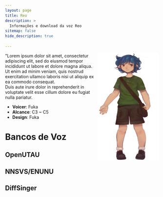 ```yaml
---
layout: page
title: Reo
description: >
  Informações e download da voz Reo
sitemap: false
hide_description: true

---
```


<img align="right" src="/assets/vozes/reo/reo.png" alt="Reo full body" width="200" height="350">
"Lorem ipsum dolor sit amet, consectetur adipiscing elit, sed do eiusmod tempor incididunt ut labore et dolore magna aliqua.
Ut enim ad minim veniam, quis nostrud exercitation ullamco laboris nisi ut aliquip ex ea commodo consequat. <br>
Duis aute irure dolor in reprehenderit in voluptate velit esse cillum dolore eu fugiat nulla pariatur.


- **Voicer**: Fuka
- **Alcance**: C3 ~ C5
- **Design**: Fuka


# Bancos de Voz

## OpenUTAU

## NNSVS/ENUNU

## DiffSinger